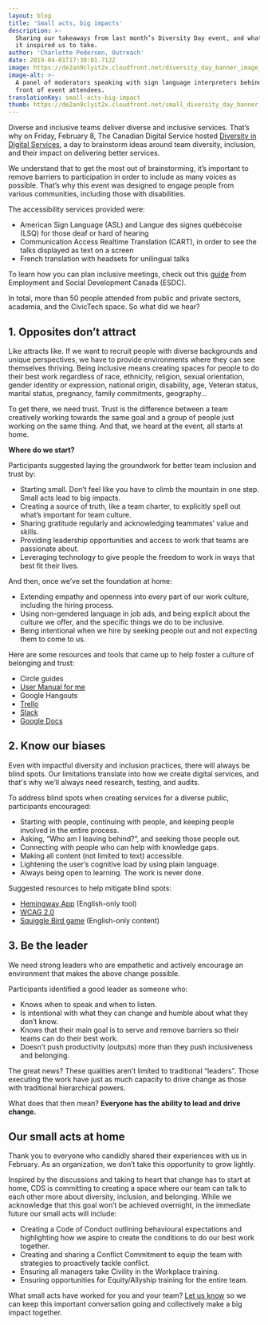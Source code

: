```yaml
---
layout: blog
title: 'Small acts, big impacts'
description: >-
  Sharing our takeaways from last month’s Diversity Day event, and what actions
  it inspired us to take.
author: 'Charlotte Pedersen, Outreach'
date: 2019-04-01T17:30:01.712Z
image: https://de2an9clyit2x.cloudfront.net/diversity_day_banner_image_2_db8aa75931.jpg
image-alt: >-
  A panel of moderators speaking with sign language interpreters behind them, in
  front of event attendees.
translationKey: small-acts-big-impact
thumb: https://de2an9clyit2x.cloudfront.net/small_diversity_day_banner_image_2_db8aa75931.jpg
---
```

Diverse and inclusive teams deliver diverse and inclusive services. That’s why on Friday, February 8, The Canadian Digital Service hosted [Diversity in Digital Services](https://www.eventbrite.ca/e/diversity-in-digital-services-diversite-au-sein-des-services-numeriques-registration-51465629082), a day to brainstorm ideas around team diversity, inclusion, and their impact on delivering better services.

We understand that to get the most out of brainstorming, it’s important to remove barriers to participation in order to include as many voices as possible. That’s why this event was designed to engage people from various communities, including those with disabilities.

The accessibility services provided were:

* American Sign Language (ASL) and Langue des signes québécoise (LSQ) for those deaf or hard of hearing
* Communication Access Realtime Translation (CART), in order to see the talks displayed as text on a screen
* French translation with headsets for unilingual talks

To learn how you can plan inclusive meetings, check out this [guide](https://www.canada.ca/en/employment-social-development/programs/disability/arc/inclusive-meetings.html) from Employment and Social Development Canada (ESDC).

In total, more than 50 people attended from public and private sectors, academia, and the CivicTech space. So what did we hear?

## 1. Opposites don’t attract

Like attracts like. If we want to recruit people with diverse backgrounds and unique perspectives, we have to provide environments where they can see themselves thriving.
Being inclusive means creating spaces for people to do their best work regardless of race, ethnicity, religion, sexual orientation, gender identity or expression, national origin, disability, age, Veteran status, marital status, pregnancy, family commitments, geography...

To get there, we need trust. Trust is the difference between a team creatively working towards the same goal and a group of people just working on the same thing. And that, we heard at the event, all starts at home.

**Where do we start?**

Participants suggested laying the groundwork for better team inclusion and trust by:

* Starting small. Don’t feel like you have to climb the mountain in one step. Small acts lead to big impacts.
* Creating a source of truth, like a team charter, to explicitly spell out what’s important for team culture.
* Sharing gratitude regularly and acknowledging teammates’ value and skills.
* Providing leadership opportunities and access to work that teams are passionate about.
* Leveraging technology to give people the freedom to work in ways that best fit their lives.

And then, once we’ve set the foundation at home:

* Extending empathy and openness into every part of our work culture, including the hiring process.
* Using non-gendered language in job ads, and being explicit about the culture we offer, and the specific things we do to be inclusive.
* Being intentional when we hire by seeking people out and not expecting them to come to us.

Here are some resources and tools that came up to help foster a culture of belonging and trust:

* Circle guides
* [User Manual for me](https://digital.canada.ca/2018/08/21/productive-collaboration/)
* Google Hangouts
* [Trello](https://trello.com/)
* [Slack](https://slack.com/)
* [Google Docs](https://www.google.com/docs/about/)

## 2. Know our biases
Even with impactful diversity and inclusion practices, there will always be blind spots. Our limitations translate into how we create digital services, and that's why we’ll always need research, testing, and audits.

To address blind spots when creating services for a diverse public, participants encouraged:

* Starting with people, continuing with people, and keeping people involved in the entire process.
* Asking, “Who am I leaving behind?”, and seeking those people out.
* Connecting with people who can help with knowledge gaps.
* Making all content (not limited to text) accessible.
* Lightening the user’s cognitive load by using plain language.
* Always being open to learning. The work is never done.

Suggested resources to help mitigate blind spots:

* [Hemingway App](http://www.hemingwayapp.com/) (English-only tool)
* [WCAG 2.0](https://www.w3.org/TR/WCAG20/)
* [Squiggle Bird game](https://gamestorming.com/squiggle-birds/) (English-only content)

## 3. Be the leader

We need strong leaders who are empathetic and actively encourage an environment that makes the above change possible.

Participants identified a good leader as someone who:

* Knows when to speak and when to listen.
* Is intentional with what they can change and humble about what they don’t know.
* Knows that their main goal is to serve and remove barriers so their teams can do their best work.
* Doesn’t push productivity (outputs) more than they push inclusiveness and belonging.

The great news? These qualities aren’t limited to traditional “leaders”. Those executing the work have just as much capacity to drive change as those with traditional hierarchical powers.

What does that then mean? **Everyone has the ability to lead and drive change.**

## Our small acts at home
Thank you to everyone who candidly shared their experiences with us in February. As an organization, we don’t take this opportunity to grow lightly.

Inspired by the discussions and taking to heart that change has to start at home, CDS is committing to creating a space where our team can talk to each other more about diversity, inclusion, and belonging. While we acknowledge that this goal won’t be achieved overnight, in the immediate future our small acts will include:

* Creating a Code of Conduct outlining behavioural expectations and highlighting how we aspire to create the conditions to do our best work together.
* Creating and sharing a Conflict Commitment to equip the team with strategies to proactively tackle conflict.
* Ensuring all managers take Civility in the Workplace training.
* Ensuring opportunities for Equity/Allyship training for the entire team.

What small acts have worked for you and your team? [Let us know](https://twitter.com/CDS_GC) so we can keep this important conversation going and collectively make a big impact together.

